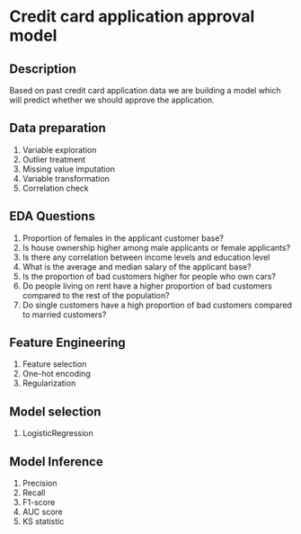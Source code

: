 # Credit card application approval model

## Description
Based on past credit card application data we are building a model which will predict whether we should approve the application.

## Data preparation

1. Variable exploration 
2. Outlier treatment 
3. Missing value imputation
4. Variable transformation 
5. Correlation check

## EDA Questions

1. Proportion of females in the applicant customer base?
2. Is house ownership higher among male applicants or female applicants?
3. Is there any correlation between income levels and education level
4. What is the average and median salary of the applicant base?
5. Is the proportion of bad customers higher for people who own cars?
6. Do people living on rent have a higher proportion of bad customers compared to the rest of the population?
7. Do single customers have a high proportion of bad customers compared to married customers?

## Feature Engineering

1. Feature selection
2. One-hot encoding 
3. Regularization

## Model selection

1. LogisticRegression

## Model Inference

1. Precision 
2. Recall 
3. F1-score 
4. AUC score
5. KS statistic





